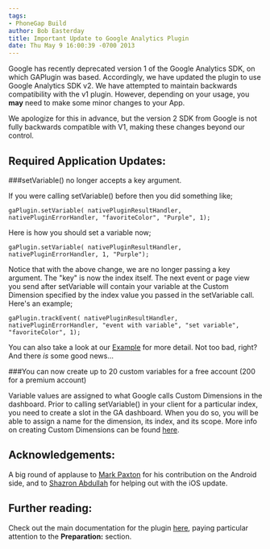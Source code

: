 ```yaml
---
tags:
- PhoneGap Build
author: Bob Easterday
title: Important Update to Google Analytics Plugin
date: Thu May 9 16:00:39 -0700 2013
---
```


Google has recently deprecated version 1 of the Google Analytics SDK, on which GAPlugin was based. Accordingly, we have updated the plugin to use Google Analytics SDK v2. We have attempted to maintain backwards compatibility with the v1 plugin. However, depending on your usage, you **may** need to make some minor changes to your App.

We apologize for this in advance, but the version 2 SDK from Google is not fully backwards compatible with V1, making these changes beyond our control.

<!-- end-slug -->

## Required Application Updates:

###setVariable() no longer accepts a key argument.

If you were calling setVariable() before then you did something like;
	
	gaPlugin.setVariable( nativePluginResultHandler, nativePluginErrorHandler, "favoriteColor", "Purple", 1);
	
Here is how you should set a variable now;

	gaPlugin.setVariable( nativePluginResultHandler, nativePluginErrorHandler, 1, "Purple");

Notice that with the above change, we are no longer passing a key argument. The "key" is now the index itself. The next event or page view you send after setVariable will contain your variable at the Custom Dimension specified by the index value you passed in the setVariable call. Here's an example;

	gaPlugin.trackEvent( nativePluginResultHandler, nativePluginErrorHandler, "event with variable", "set variable", "favoriteColor", 1);
	
You can also take a look at our [Example](https://github.com/phonegap-build/GAPlugin/blob/master/Example/index.html) for more detail.
Not too bad, right? And there *is* some good news…

###You can now create up to 20 custom variables for a free account (200 for a premium account)

Variable values are assigned to what Google calls Custom Dimensions in the dashboard. Prior to calling setVariable() in your client for a particular index, you need to create a slot in the GA dashboard. When you do so, you will be able to assign a name for the dimension, its index, and its scope. More info on creating Custom Dimensions can be found [here](https://support.google.com/analytics/answer/2709829?hl=en%26ref_topic=2709827).

## Acknowledgements:

A big round of applause to [Mark Paxton](https://github.com/MarkPaxton) for his contribution on the Android side, and to [Shazron Abdullah](https://github.com/shazron) for helping out with the iOS update.

## Further reading:

Check out the main documentation for the plugin [here](https://github.com/phonegap-build/GAPlugin/blob/master/README.md), paying particular attention to the **Preparation:** section.